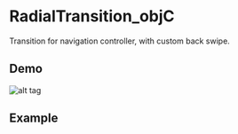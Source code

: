 RadialTransition_objC
=====================

Transition for navigation controller, with custom back swipe.


Demo
----
![alt tag](https://github.com/apadalko/RadialTransition_objC/radilaDemo_long.gif)


Example 
----


